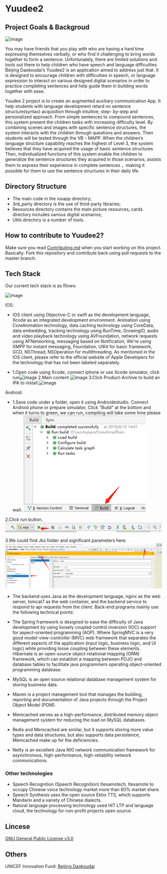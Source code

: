 # Yuudee2

## Project Goals & Backgroud

![image](https://github.com/xiaoyudi-China/xiaoyudi_iOS/blob/master/communication/Beijing_Dakoudai.png)

You may have friends that you play with who are having a hard time expressing themselves verbally, or who find it challenging to bring words together to form a sentence. Unfortunately, there are limited solutions and tools out there to help children who have speech and language difficulties. Beijing Daokoudai’s Yuudee2 is an application aimed to address just that. It is designed to encourage children with difficulties in speech, or language expression to interact on various designed digital scenarios in order to practice completing sentences and help guide them in building words together with ease.

Yuudee 2 project is to create an augmented auxiliary communication App. It help students with language development retard on sentence structure(syntax) acquisition through intuitive, step- by-step and personalized approach. From simple sentences to compound sentences, this system present the children tasks with increasing difficulty level. By combining scenes and images with specific sentence structures, the system interacts with the children through questions and answers. Then students will be tested through the VB – MAPP. When the children’s language structure capability reaches the highest of Level 3, the system believes that they have acquired the usage of basic sentence structures. Then, individualized functions of this system enable the children to generalize the sentence structures they acquired in those scenarios, assists them to express their experience in complete sentences ，making it possible for them to use the sentence structures in their daily life.

## Directory Structure

* The main code in the iosapp directory;
* 3rd_party directory is the use of third-party libraries;
* Resources directory contains the main picture resources, cards directory includes various digital scenarios;
* Utils directory is a number of tools. 

## How to contribute to Yuudee2?

Make sure you read [Contributing.md](https://github.com/xiaoyudi-China/xiaoyudi_iOS/blob/master/CONTRIBUTING.md) when you start working on this project. Basically: Fork this repository and contribute back using pull requests to the master branch. 

## Tech Stack

Our current tech stack is as fllows:

![image](https://github.com/xiaoyudi-China/xiaoyudi_iOS/blob/master/images/tech_stack.png)

IOS:

* IOS client using Objective-C or swift as the development language, Xcode as an integrated development environment. Animation using CoreAnimation technology, data caching technology using CoreData, data embedding, tracking technology using RunTime, GrowingIO, audio and video playback technology using AVFoundation, network requests using AFNetworking, messaging based on Notification, We're using XMPP for instant messaging, Foundation, UIKit for basic framework, GCD, NSThread, NSOperation for multithreading. As mentioned in the IOS client, please refer to the official website of Apple Developers for the technology that has not been labeled separately.

* 1.Open code using Xcode, connect iphone or use Xcode simulator, click run![image](https://github.com/xiaoyudi-China/xiaoyudi_iOS/blob/master/images/1.png)
2.Main content ![image](https://github.com/xiaoyudi-China/xiaoyudi_iOS/blob/master/images/2.png)
3.Click Product-Archive to build an IPA to install.![image](https://github.com/xiaoyudi-China/xiaoyudi_iOS/blob/master/images/3.png)

Android:

* 1.Save code under a folder, open it using Androidestudio. Connect Android phone or prepare simulator, Click "Build" at the bottom and when it turns to green, we can run, compiling will take some time please wait.
![image](https://github.com/xiaoyudi-China/Yuudee2/blob/master/images/Android2.png)

2.Click run button.
![image](https://github.com/xiaoyudi-China/Yuudee2/blob/master/images/Android3.png)

3.We could find Jks folder and significant parameters here.
![image](https://github.com/xiaoyudi-China/Yuudee2/blob/master/images/Android4.png)


* The backend uses Java as the development language, nginx as the web server, tomcat7 as the web container, and the backend service to respond to api requests from the client. Back-end programs mainly use the following technical points:

* The Spring framework is designed to ease the difficulty of Java development by using loosely coupled control inversion (IOC) support for aspect-oriented programming (AOP). Where SpringMVC is a very good model-view-controller (MVC) web framework that separates the different aspects of the application (input logic, business logic, and UI logic) while providing loose coupling between these elements. 
Hibernate is an open-source object-relational mapping (ORM) framework, which can establish a mapping between POJO and database tables to facilitate java programmers operating object-oriented programming database. 
* MySQL is an open source relational database management system for storing business data. 
* Maven is a project management tool that manages the building, reporting and documentation of Java projects through the Project Object Model (POM). 
* Memcached serves as a high-performance, distributed memory object management system for reducing the load on MySQL databases. 
* Redis and Memcached are similar, but it supports storing more value types and data structures, but also supports data persistence, Memcached make up for the deficiencies.
* Netty is an excellent Java NIO network communication framework for asynchronous, high-performance, high-reliability network communications.

### Other technologies
* Speech Recognition (Speech Recognition) Itexamotech, Itexamote to occupy Chinese voice technology market more than 60% market share.
* Speech Synthesis uses the open source Ekho TTS, which supports Mandarin and a variety of Chinese dialects.
* Natural language processing technology used HIT LTP and language cloud, the technology for non-profit projects open source.

## Lincese

[GNU General Public License v3.0](https://github.com/xiaoyudi-China/xiaoyudi_iOS/blob/master/LICENSE)

## Others

UNICEF Innovation Fund: [Beijing Daokoudai](http://unicefstories.org/2017/12/07/beijingdaokoudai/)
